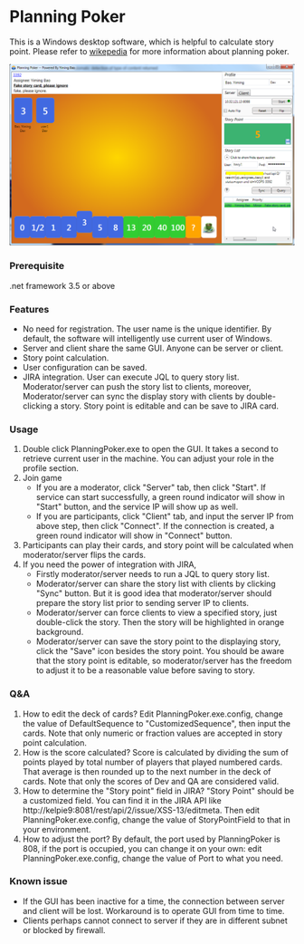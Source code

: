 # Planning Poker
This is a Windows desktop software, which is helpful to calculate story point. Please refer to [wikepedia](https://en.wikipedia.org/wiki/Planning_poker) for more information about planning poker.

![screen-shot](README/screenshot1.png)

### Prerequisite
.net framework 3.5 or above

### Features
* No need for registration.
  The user name is the unique identifier. By default, the software will intelligently use current user of Windows.
* Server and client share the same GUI. Anyone can be server or client.
* Story point calculation.
* User configuration can be saved.
* JIRA integration.
  User can execute JQL to query story list.
  Moderator/server can push the story list to clients, moreover, Moderator/server can sync the display story with clients by double-clicking a story. 
  Story point is editable and can be save to JIRA card.

### Usage
1. Double click PlanningPoker.exe to open the GUI. It takes a second to retrieve current user in the machine.
You can adjust your role in the profile section.
2. Join game 
   * If you are a moderator, click "Server" tab, then click "Start". If service can start successfully, a green round indicator will show in "Start" button, and the service IP will show up as well.
   * If you are participants, click "Client" tab, and input the server IP from above step, then click "Connect". If the connection is created, a green round indicator will show in "Connect" button.
3. Participants can play their cards, and story point will be calculated when moderator/server flips the cards.
4. If you need the power of integration with JIRA, 
   * Firstly moderator/server needs to run a JQL to query story list.
   * Moderator/server can share the story list with clients by clicking "Sync" button.
     But it is good idea that moderator/server should prepare the story list prior to sending server IP to clients.
   * Moderator/server can force clients to view a specified story, just double-click the story. Then the story will be highlighted in orange background.
   * Moderator/server can save the story point to the displaying story, click the "Save" icon besides the story point. You should be aware that the story point is editable, so moderator/server has the freedom to adjust it to be a reasonable value before saving to story.

### Q&A
1. How to edit the deck of cards?
   Edit PlanningPoker.exe.config, change the value of DefaultSequence to "CustomizedSequence", then input the cards. Note that only numeric or fraction values are accepted in story point calculation.
2. How is the score calculated?
   Score is calculated by dividing the sum of points played by total number of players that played numbered cards. That average is then rounded up to the next number in the deck of cards.
   Note that only the scores of Dev and QA are considered valid.
3. How to determine the "Story point" field in JIRA?
   "Story Point" should be a customized field. You can find it in the JIRA API like http://kelpie9:8081/rest/api/2/issue/XSS-13/editmeta.
   Then edit PlanningPoker.exe.config, change the value of StoryPointField to that in your environment.
4. How to adjust the port?
   By default, the port used by PlanningPoker is 808, if the port is occupied, you can change it on your own: edit PlanningPoker.exe.config, change the value of Port to what you need.

### Known issue
* If the GUI has been inactive for a time, the connection between server and client will be lost.
  Workaround is to operate GUI from time to time.
* Clients perhaps cannot connect to server if they are in different subnet or blocked by firewall.
